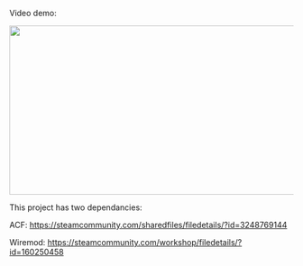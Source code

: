 Video demo:

[<img src="https://img.youtube.com/vi/dnatsmDItn4/hqdefault.jpg" width="600" height="300"
/>](https://www.youtube.com/embed/dnatsmDItn4)


This project has two dependancies:

ACF: https://steamcommunity.com/sharedfiles/filedetails/?id=3248769144

Wiremod: https://steamcommunity.com/workshop/filedetails/?id=160250458

